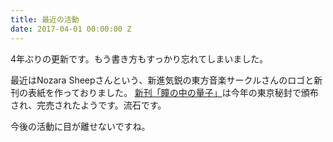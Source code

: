 ```yaml
---
title: 最近の活動
date: 2017-04-01 00:00:00 Z
---
```


4年ぶりの更新です。もう書き方もすっかり忘れてしまいました。

最近はNozara Sheepさんという、新進気鋭の東方音楽サークルさんのロゴと新刊の表紙を作っておりました。
<a href="http://nozarasheep.tumblr.com/post/158742152668/境界から視えた外界-至-参加情報">新刊「瞳の中の量子」</a>は今年の東京秘封で頒布され、完売されたようです。流石です。

今後の活動に目が離せないですね。

